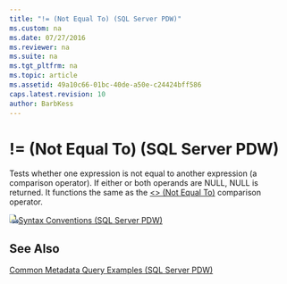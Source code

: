```yaml
---
title: "!= (Not Equal To) (SQL Server PDW)"
ms.custom: na
ms.date: 07/27/2016
ms.reviewer: na
ms.suite: na
ms.tgt_pltfrm: na
ms.topic: article
ms.assetid: 49a10c66-01bc-40de-a50e-c24424bff586
caps.latest.revision: 10
author: BarbKess
---
```

# != (Not Equal To) (SQL Server PDW)
Tests whether one expression is not equal to another expression (a comparison operator). If either or both operands are NULL, NULL is returned. It functions the same as the [&lt;&gt; (Not Equal To)](../sqlpdw/not-equal-to-sql-server-pdw.md) comparison operator.  
  
![Topic link icon](../sqlpdw/media/Topic_Link.gif "Topic_Link")[Syntax Conventions &#40;SQL Server PDW&#41;](../sqlpdw/syntax-conventions-sql-server-pdw.md)  
  
## See Also  
[Common Metadata Query Examples &#40;SQL Server PDW&#41;](../sqlpdw/common-metadata-query-examples-sql-server-pdw.md)  
  
